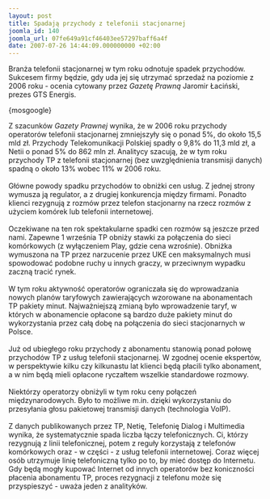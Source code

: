 ```yaml
---
layout: post
title: Spadają przychody z telefonii stacjonarnej
joomla_id: 140
joomla_url: 07fe649a91cf46403ee57297baff6a4f
date: 2007-07-26 14:44:09.000000000 +02:00
---
```

Branża telefonii stacjonarnej w tym roku odnotuje spadek przychod&oacute;w. Sukcesem firmy będzie, gdy uda jej się utrzymać sprzedaż na poziomie z 2006 roku - ocenia cytowany przez <em>Gazetę Prawną</em> Jaromir Łaciński, prezes GTS Energis.<p>{mosgoogle}</p><p> Z szacunk&oacute;w <em>Gazety Prawnej</em> wynika, że w 2006 roku przychody operator&oacute;w telefonii stacjonarnej zmniejszyły się o ponad 5%, do około 15,5 mld zł. Przychody Telekomunikacji Polskiej spadły o 9,8% do 11,3 mld zł, a Netii o ponad 5% do 862 mln zł. Analitycy szacują, że w tym roku przychody TP z telefonii stacjonarnej (bez uwzględnienia transmisji danych) spadną o około 13% wobec 11% w 2006 roku. <br /><br /> Gł&oacute;wne powody spadku przychod&oacute;w to obniżki cen usług. Z jednej strony wymusza ją regulator, a z drugiej konkurencja między firmami. Ponadto klienci rezygnują z rozm&oacute;w przez telefon stacjonarny na rzecz rozm&oacute;w z użyciem kom&oacute;rek lub telefonii internetowej. <br /><br /> Oczekiwane na ten rok spektakularne spadki cen rozm&oacute;w są jeszcze przed nami. Zapewne 1 września TP obniży stawki za połączenia do sieci kom&oacute;rkowych (z wyłączeniem Play, gdzie cena wzrośnie). Obniżka wymuszona na TP przez narzucenie przez UKE cen maksymalnych musi spowodować podobne ruchy u innych graczy, w przeciwnym wypadku zaczną tracić rynek. <br /><br /> W tym roku aktywność operator&oacute;w ograniczała się do wprowadzania nowych plan&oacute;w taryfowych zawierających wzorowane na abonamentach TP pakiety minut. Najważniejszą zmianą było wprowadzenie taryf, w kt&oacute;rych w abonamencie opłacone są bardzo duże pakiety minut do wykorzystania przez całą dobę na połączenia do sieci stacjonarnych w Polsce. <br /><br /> Już od ubiegłego roku przychody z abonamentu stanowią ponad połowę przychod&oacute;w TP z usług telefonii stacjonarnej. W zgodnej ocenie ekspert&oacute;w, w perspektywie kilku czy kilkunastu lat klienci będą płacili tylko abonament, a w nim będą mieli opłacone ryczałtem wszelkie standardowe rozmowy. <br /><br /> Niekt&oacute;rzy operatorzy obniżyli w tym roku ceny połączeń międzynarodowych. Było to możliwe m.in. dzięki wykorzystaniu do przesyłania głosu pakietowej transmisji danych (technologia VoIP). <br /><br /> Z danych publikowanych przez TP, Netię, Telefonię Dialog i Multimedia wynika, że systematycznie spada liczba łączy telefonicznych. Ci, kt&oacute;rzy rezygnują z linii telefonicznej, potem z reguły korzystają z telefon&oacute;w kom&oacute;rkowych oraz - w części - z usług telefonii internetowej. Coraz więcej os&oacute;b utrzymuje linię telefoniczną tylko po to, by mieć dostęp do Internetu. Gdy będą mogły kupować Internet od innych operator&oacute;w bez koniczności płacenia abonamentu TP, proces rezygnacji z telefonu może się przyspieszyć - uważa jeden z analityk&oacute;w. </p>
